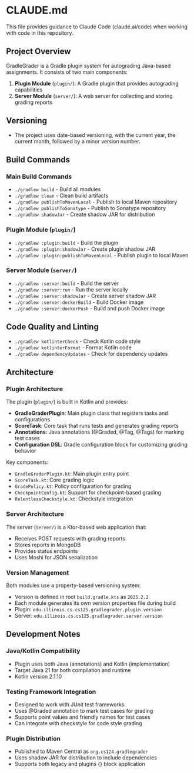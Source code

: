 # CLAUDE.md

This file provides guidance to Claude Code (claude.ai/code) when working with code in this repository.

## Project Overview

GradleGrader is a Gradle plugin system for autograding Java-based assignments. It consists of two main components:

1. **Plugin Module** (`plugin/`): A Gradle plugin that provides autograding capabilities
2. **Server Module** (`server/`): A web server for collecting and storing grading reports

## Versioning

- The project uses date-based versioning, with the current year, the current month, followed by a minor version number.

## Build Commands

### Main Build Commands
- `./gradlew build` - Build all modules
- `./gradlew clean` - Clean build artifacts
- `./gradlew publishToMavenLocal` - Publish to local Maven repository
- `./gradlew publishToSonatype` - Publish to Sonatype repository
- `./gradlew shadowJar` - Create shadow JAR for distribution

### Plugin Module (`plugin/`)
- `./gradlew :plugin:build` - Build the plugin
- `./gradlew :plugin:shadowJar` - Create plugin shadow JAR
- `./gradlew :plugin:publishToMavenLocal` - Publish plugin to local Maven

### Server Module (`server/`)
- `./gradlew :server:build` - Build the server
- `./gradlew :server:run` - Run the server locally
- `./gradlew :server:shadowJar` - Create server shadow JAR
- `./gradlew :server:dockerBuild` - Build Docker image
- `./gradlew :server:dockerPush` - Build and push Docker image

## Code Quality and Linting

- `./gradlew kotlinterCheck` - Check Kotlin code style
- `./gradlew kotlinterFormat` - Format Kotlin code
- `./gradlew dependencyUpdates` - Check for dependency updates

## Architecture

### Plugin Architecture
The plugin (`plugin/`) is built in Kotlin and provides:
- **GradleGraderPlugin**: Main plugin class that registers tasks and configurations
- **ScoreTask**: Core task that runs tests and generates grading reports
- **Annotations**: Java annotations (@Graded, @Tag, @Tags) for marking test cases
- **Configuration DSL**: Gradle configuration block for customizing grading behavior

Key components:
- `GradleGraderPlugin.kt`: Main plugin entry point
- `ScoreTask.kt`: Core grading logic
- `GradePolicy.kt`: Policy configuration for grading
- `CheckpointConfig.kt`: Support for checkpoint-based grading
- `RelentlessCheckstyle.kt`: Checkstyle integration

### Server Architecture
The server (`server/`) is a Ktor-based web application that:
- Receives POST requests with grading reports
- Stores reports in MongoDB
- Provides status endpoints
- Uses Moshi for JSON serialization

### Version Management
Both modules use a property-based versioning system:
- Version is defined in root `build.gradle.kts` as `2025.2.2`
- Each module generates its own version properties file during build
- Plugin: `edu.illinois.cs.cs125.gradlegrader.plugin.version`
- Server: `edu.illinois.cs.cs125.gradlegrader.server.version`

## Development Notes

### Java/Kotlin Compatibility
- Plugin uses both Java (annotations) and Kotlin (implementation)
- Target Java 21 for both compilation and runtime
- Kotlin version 2.1.10

### Testing Framework Integration
- Designed to work with JUnit test frameworks
- Uses @Graded annotation to mark test cases for grading
- Supports point values and friendly names for test cases
- Can integrate with checkstyle for code style grading

### Plugin Distribution
- Published to Maven Central as `org.cs124.gradlegrader`
- Uses shadow JAR for distribution to include dependencies
- Supports both legacy and plugins {} block application
